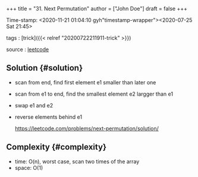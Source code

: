 +++
title = "31. Next Permutation"
author = ["John Doe"]
draft = false
+++

Time-stamp: <2020-11-21 01:04:10 gyh"timestamp-wrapper"><span class="timestamp">&lt;2020-07-25 Sat 21:45&gt;</span></span>

tags
: [trick]({{< relref "20200722211911-trick" >}})

source
: [leetcode](https://leetcode.com/problems/next-permutation/)


## Solution {#solution}

-   scan from end, find first element e1 smaller than later one
-   scan from e1 to end, find the smallest element e2 largger than e1
-   swap e1 and e2
-   reverse elements behind e1

    <https://leetcode.com/problems/next-permutation/solution/>


## Complexity {#complexity}

-   time: O(n), worst case, scan two times of the array
-   space: O(1)
